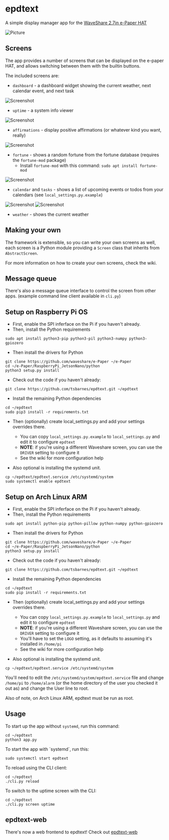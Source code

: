 # epdtext

A simple display manager app for the [WaveShare 2.7in e-Paper HAT](https://www.waveshare.com/2.7inch-e-paper-hat.htm)

![Picture](/screenshots/picture.jpg)

## Screens

The app provides a number of screens that can be displayed on the e-paper HAT, and allows switching between them with the builtin buttons.

The included screens are:

* `dashboard` - a dashboard widget showing the current weather, next calendar event, and next task

![Screenshot](/screenshots/dashboard.png)

* `uptime` - a system info viewer

![Screenshot](/screenshots/system.png)

* `affirmations` - display positive affirmations (or whatever kind you want, really)

![Screenshot](/screenshots/affirmations.png)

* `fortune` - shows a random fortune from the fortune database (requires the `fortune-mod` package)
  * Install `fortune-mod` with this command: `sudo apt install fortune-mod`

![Screenshot](/screenshots/fortune.png)
* `calendar` and `tasks` - shows a list of upcoming events or todos from your calendars (see `local_settings.py.example`)

![Screenshot](/screenshots/calendar.png)
![Screenshot](/screenshots/tasks.png)

* `weather` - shows the current weather

## Making your own

The framework is extensible, so you can write your own screens as well, each screen is a Python module providing a `Screen` class that inherits from `AbstractScreen`.

For more information on how to create your own screens, check the wiki.

## Message queue

There's also a message queue interface to control the screen from other apps. (example command line client available in `cli.py`)

## Setup on Raspberry Pi OS

* First, enable the SPI inferface on the Pi if you haven't already.
* Then, install the Python requirements

```shell
sudo apt install python3-pip python3-pil python3-numpy python3-gpiozero
```

* Then install the drivers for Python

```shell
git clone https://github.com/waveshare/e-Paper ~/e-Paper
cd ~/e-Paper/RaspberryPi_JetsonNano/python
python3 setup.py install
```

* Check out the code if you haven't already:

```shell
git clone https://github.com/tsbarnes/epdtext.git ~/epdtext
```

* Install the remaining Python dependencies
```shell
cd ~/epdtext
sudo pip3 install -r requirements.txt
```

* Then (optionally) create local_settings.py and add your settings overrides there.
  * You can copy `local_settings.py.example` to `local_settings.py` and edit it to configure `epdtext`
  * **NOTE**: if you're using a different Waveshare screen, you can use the `DRIVER` setting to configure it
  * See the wiki for more configuration help

* Also optional is installing the systemd unit.

```shell
cp ~/epdtext/epdtext.service /etc/systemd/system
sudo systemctl enable epdtext
```

## Setup on Arch Linux ARM

* First, enable the SPI inferface on the Pi if you haven't already.
* Then, install the Python requirements

```shell
sudo apt install python-pip python-pillow python-numpy python-gpiozero
```

* Then install the drivers for Python

```shell
git clone https://github.com/waveshare/e-Paper ~/e-Paper
cd ~/e-Paper/RaspberryPi_JetsonNano/python
python3 setup.py install
```

* Check out the code if you haven't already:

```shell
git clone https://github.com/tsbarnes/epdtext.git ~/epdtext
```

* Install the remaining Python dependencies
```shell
cd ~/epdtext
sudo pip install -r requirements.txt
```

* Then (optionally) create local_settings.py and add your settings overrides there.
  * You can copy `local_settings.py.example` to `local_settings.py` and edit it to configure `epdtext`
  * **NOTE**: if you're using a different Waveshare screen, you can use the `DRIVER` setting to configure it
  * You'll have to set the `LOGO` setting, as it defaults to assuming it's installed in `/home/pi`
  * See the wiki for more configuration help

* Also optional is installing the systemd unit.

```shell
cp ~/epdtext/epdtext.service /etc/systemd/system
```

You'll need to edit the `/etc/systemd/system/epdtext.service` file and change `/home/pi` to `/home/alarm`
(or the home directory of the user you checked it out as) and change the User line to root.

Also of note, on Arch Linux ARM, epdtext must be run as root.

## Usage

To start up the app without `systemd`, run this command:
```shell
cd ~/epdtext
python3 app.py
```

To start the app with ´systemd´, run this:
```shell
sudo systemctl start epdtext
```

To reload using the CLI client:
```shell
cd ~/epdtext
./cli.py reload
```

To switch to the uptime screen with the CLI:
```shell
cd ~/epdtext
./cli.py screen uptime
```

## epdtext-web

There's now a web frontend to epdtext! Check out [epdtext-web](https://github.com/tsbarnes/epdtext-web)
